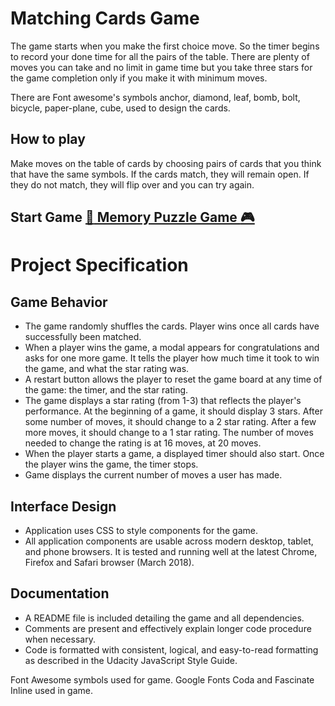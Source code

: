# Matching Cards Game

The game starts when you make the first choice move. So the timer begins to record your done time for all the pairs of the table. There are plenty of moves you can take and no limit in game time but you take three stars for the game completion only if you make it with minimum moves.

There are Font awesome's symbols anchor, diamond, leaf, bomb, bolt, bicycle, paper-plane, cube, used to design the cards.

## How to play

Make moves on the table of cards by choosing pairs of cards that you think that have the same symbols. If the cards match, they will remain open. If they do not match, they will flip over and you can try again.

## Start Game [:game_die: Memory Puzzle Game :video_game:](https://github.com/lakshminarayanamangena1997/memory-matching-game)

# Project Specification

## Game Behavior

- The game randomly shuffles the cards. Player wins once all cards have successfully been matched.
- When a player wins the game, a modal appears for congratulations and asks for one more game. It tells the player how much time it took to win the game, and what the star rating was.
- A restart button allows the player to reset the game board at any time of the game: the timer, and the star rating.
- The game displays a star rating (from 1-3) that reflects the player's performance. At the beginning of a game, it should display 3 stars. After some number of moves, it should change to a 2 star rating. After a few more moves, it should change to a 1 star rating. The number of moves needed to change the rating is at 16 moves, at 20 moves.
- When the player starts a game, a displayed timer should also start. Once the player wins the game, the timer stops.
- Game displays the current number of moves a user has made.

## Interface Design

- Application uses CSS to style components for the game.
- All application components are usable across modern desktop, tablet, and phone browsers. It is tested and running well at the latest Chrome, Firefox and Safari browser (March 2018).

## Documentation

- A README file is included detailing the game and all dependencies.
- Comments are present and effectively explain longer code procedure when necessary.
- Code is formatted with consistent, logical, and easy-to-read formatting as described in the Udacity JavaScript Style Guide.



Font Awesome symbols used for game.
Google Fonts Coda and Fascinate Inline used in game.
